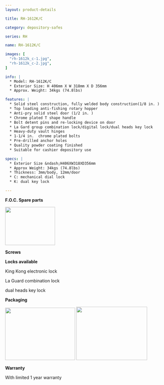 ```yaml
---
layout: product-details

title: RH-1612K/C

category: depository-safes

series: RH

name: RH-1612K/C

images: [
  "rh-1612k_c-1.jpg",
  "rh-1612k_c-2.jpg",
]

info: |
  * Model: RH-1612K/C
  * Exterior Size: H 406mm X W 318mm X D 356mm
  * Approx. Weight: 34kgs (74.8lbs)

features: |
  * Solid steel construction, fully welded body construction(1/8 in. )
  * Top loading anti-fishing rotary hopper
  * Anti-pry solid steel door (1/2 in. )
  * Chrome plated T shape handle
  * Bolt detent pins and re-locking device on door
  * La Gard group combination lock/digital lock/dual heads key lock
  * Heavy-duty vault hinges
  * 1-1/4 in.  chrome plated bolts
  * Pre-drilled anchor holes
  * Quality powder coating finished
  * Suitable for cashier depository use

specs: |
  * Exterior Size &ndash;H406XW318XD356mm
  * Approx Weight: 34kgs (74.8lbs)
  * Thickness: 3mm/body, 12mm/door
  * C: mechanical dial lock
  * K: dual key lock

---
```


**F.O.C. Spare parts**

<img alt="" src="{IMAGE_CDN}/rh-1612k_c-3.jpg" style="width: 162px; height: 124px;" />

**Screws**

**Locks available**

King Kong electronic lock

La Guard combination lock

dual heads key lock

**Packaging**

<img alt="" src="{IMAGE_CDN}/rh-1612k_c-4.jpg" style="width: 227px; height: 170px;" />

<img alt="" src="{IMAGE_CDN}/rh-1612k_c-5.jpg" style="width: 230px; height: 173px;" />

**Warranty**

With limited 1 year warranty
